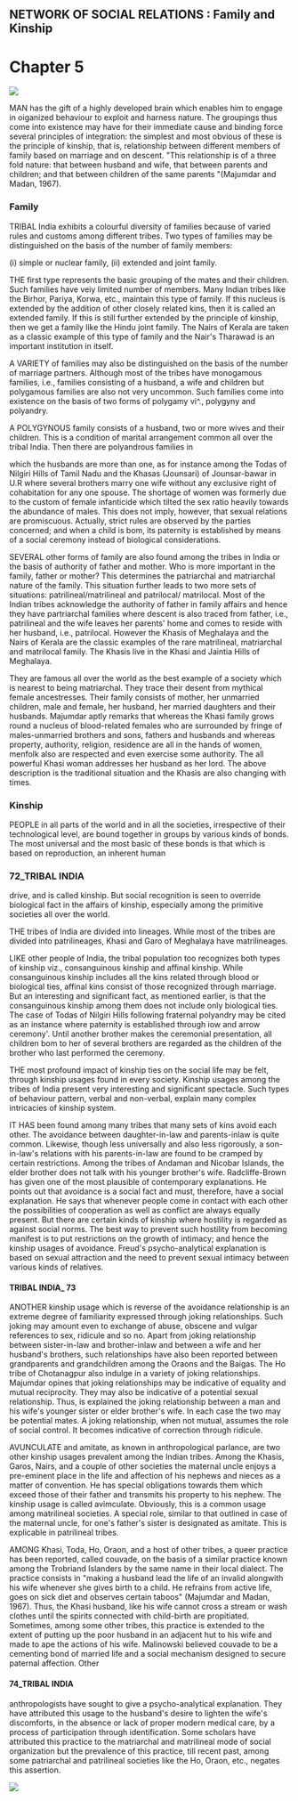 ## **NETWORK OF SOCIAL RELATIONS : Family and Kinship**

# **Chapter 5**

![](_page_0_Picture_2.jpeg)

MAN has the gift of a highly developed brain which enables him to engage in oiganized behaviour to exploit and harness nature. The groupings thus come into existence may have for their immediate cause and binding force several principles of integration: the simplest and most obvious of these is the principle of kinship, that is, relationship between different members of family based on marriage and on descent. "This relationship is of a three fold nature: that between husband and wife, that between parents and children; and that between children of the same parents "(Majumdar and Madan, 1967).

### Family

TRIBAL India exhibits a colourful diversity of families because of varied rules and customs among different tribes. Two types of families may be distinguished on the basis of the number of family members:

(i) simple or nuclear family, (ii) extended and joint family.

THE first type represents the basic grouping of the mates and their children. Such families have veiy limited number of members. Many Indian tribes like the Birhor, Pariya, Korwa, etc., maintain this type of family. If this nucleus is extended by the addition of other closely related kins, then it is called an extended family. If this is still further extended by the principle of kinship, then we get a family like the Hindu joint family. The Nairs of Kerala are taken as a classic example of this type of family and the Nair's Tharawad is an important institution in itself.

A VARIETY of families may also be distinguished on the basis of the number of marriage partners. Although most of the tribes have monogamous families, i.e., families consisting of a husband, a wife and children but polygamous families are also not very uncommon. Such families come into existence on the basis of two forms of polygamy vi^., polygyny and polyandry.

A POLYGYNOUS family consists of a husband, two or more wives and their children. This is a condition of marital arrangement common all over the tribal India. Then there are polyandrous families in

which the husbands are more than one, as for instance among the Todas of Nilgiri Hills of Tamil Nadu and the Khasas (Jounsari) of Jounsar-bawar in U.R where several brothers marry one wife without any exclusive right of cohabitation for any one spouse. The shortage of women was formerly due to the custom of female infanticide which tilted the sex ratio heavily towards the abundance of males. This does not imply, however, that sexual relations are promiscuous. Actually, strict rules are observed by the parties concerned; and when a child is bom, its paternity is established by means of a social ceremony instead of biological considerations.

SEVERAL other forms of family are also found among the tribes in India or the basis of authority of father and mother. Who is more important in the family, father or mother? This determines the patriarchal and matriarchal nature of the family. This situation further leads to two more sets of situations: patrilineal/matrilineal and patrilocal/ matrilocal. Most of the Indian tribes acknowledge the authority of father in family affairs and hence they have partriarchal families where descent is also traced from father, i.e., patrilineal and the wife leaves her parents' home and comes to reside with her husband, i.e., patrilocal. However the Khasis of Meghalaya and the Nairs of Kerala are the classic examples of the rare matrilineal, matriarchal and matrilocal family. The Khasis live in the Khasi and Jaintia Hills of Meghalaya.

They are famous all over the world as the best example of a society which is nearest to being matriarchal. They trace their desent from mythical female ancestresses. Their family consists of mother, her unmarried children, male and female, her husband, her married daughters and their husbands. Majumdar aptly remarks that whereas the Khasi family grows round a nucleus of blood-related females who are surrounded by fringe of males-unmarried brothers and sons, fathers and husbands and whereas property, authority, religion, residence are all in the hands of women, menfolk also are respected and even exercise some authority. The all powerful Khasi woman addresses her husband as her lord. The above description is the traditional situation and the Khasis are also changing with times.

### Kinship

PEOPLE in all parts of the world and in all the societies, irrespective of their technological level, are bound together in groups by various kinds of bonds. The most universal and the most basic of these bonds is that which is based on reproduction, an inherent human

### 72\_TRIBAL INDIA

drive, and is called kinship. But social recognition is seen to override biological fact in the affairs of kinship, especially among the primitive societies all over the world.

THE tribes of India are divided into lineages. While most of the tribes are divided into patrilineages, Khasi and Garo of Meghalaya have matrilineages.

LIKE other people of India, the tribal population too recognizes both types of kinship viz., consanguinous kinship and affinal kinship. While consanguinous kinship includes all the kins related through blood or biological ties, affinal kins consist of those recognized through marriage. But an interesting and significant fact, as mentioned earlier, is that the consanguinous kinship among them does not include only biological ties. The case of Todas of Nilgiri Hills following fraternal polyandry may be cited as an instance where paternity is established through iow and arrow ceremony'. Until another brother makes the ceremonial presentation, all children bom to her of several brothers are regarded as the children of the brother who last performed the ceremony.

THE most profound impact of kinship ties on the social life may be felt, through kinship usages found in every society. Kinship usages among the tribes of India present very interesting and significant spectacle. Such types of behaviour pattern, verbal and non-verbal, explain many complex intricacies of kinship system.

IT HAS been found among many tribes that many sets of kins avoid each other. The avoidance between daughter-in-law and parents-inlaw is quite common. Likewise, though less universally and also less rigorously, a son-in-law's relations with his parents-in-law are found to be cramped by certain restrictions. Among the tribes of Andaman and Nicobar Islands, the elder brother does not talk with his younger brother's wife. Radcliffe-Brown has given one of the most plausible of contemporary explanations. He points out that avoidance is a social fact and must, therefore, have a social explanation. He says that whenever people come in contact with each other the possibilities of cooperation as well as conflict are always equally present. But there are certain kinds of kinship where hostility is regarded as against social norms. The best way to prevent such hostility from becoming manifest is to put restrictions on the growth of intimacy; and hence the kinship usages of avoidance. Freud's psycho-analytical explanation is based on sexual attraction and the need to prevent sexual intimacy between various kinds of relatives.

#### TRIBAL INDIA\_ 73

ANOTHER kinship usage which is reverse of the avoidance relationship is an extreme degree of familiarity expressed through joking relationships. Such joking may amount even to exchange of abuse, obscene and vulgar references to sex, ridicule and so no. Apart from joking relationship between sister-in-law and brother-inlaw and between a wife and her husband's brothers, such relationships have also been reported between grandparents and grandchildren among the Oraons and the Baigas. The Ho tribe of Chotanagpur also indulge in a variety of joking relationships. Majumdar opines that joking relationships may be indicative of equality and mutual reciprocity. They may also be indicative of a potential sexual relationship. Thus, is explained the joking relationship between a man and his wife's younger sister or elder brother's wife. In each case the two may be potential mates. A joking relationship, when not mutual, assumes the role of social control. It becomes indicative of correction through ridicule.

AVUNCULATE and amitate, as known in anthropological parlance, are two other kinship usages prevalent among the Indian tribes. Among the Khasis, Garos, Nairs, and a couple of other societies the maternal uncle enjoys a pre-eminent place in the life and affection of his nephews and nieces as a matter of convention. He has special obligations towards them which exceed those of their father and transmits his property to his nephew. The kinship usage is called avimculate. Obviously, this is a common usage among matrilineal societies. A special role, similar to that outlined in case of the maternal uncle, for one's father's sister is designated as amitate. This is explicable in patrilineal tribes.

AMONG Khasi, Toda, Ho, Oraon, and a host of other tribes, a queer practice has been reported, called couvade, on the basis of a similar practice known among the Trobriand Islanders by the same name in their local dialect. The practice consists in "making a husband lead the life of an invalid alongwith his wife whenever she gives birth to a child. He refrains from active life, goes on sick diet and observes certain taboos" (Majumdar and Madan, 1967). Thus, the Khasi husband, like his wife cannot cross a stream or wash clothes until the spirits connected with child-birth are propitiated. Sometimes, among some other tribes, this practice is extended to the extent of putting up the poor husband in an adjacent hut to his wife and made to ape the actions of his wife. Malinowski believed couvade to be a cementing bond of married life and a social mechanism designed to secure paternal affection. Other

#### 74\_TRIBAL INDIA

anthropologists have sought to give a psycho-analytical explanation. They have attributed this usage to the husband's desire to lighten the wife's discomforts, in the absence or lack of proper modern medical care, by a process of participation through identification. Some scholars have attributed this practice to the matriarchal and matrilineal mode of social organization but the prevalence of this practice, till recent past, among some patriarchal and patrilineal societies like the Ho, Oraon, etc., negates this assertion.

![](_page_5_Picture_2.jpeg)